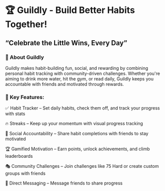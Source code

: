 # 🏆 Guildly - Build Better Habits Together!
## “Celebrate the Little Wins, Every Day”

### 📜 About Guildly

Guildly makes habit-building fun, social, and rewarding by combining personal habit tracking with community-driven challenges. Whether you're aiming to drink more water, hit the gym, or read daily, Guildly keeps you accountable with friends and motivated through rewards.

### 🎯 Key Features:

✅ Habit Tracker – Set daily habits, check them off, and track your progress with stats

🔥 Streaks – Keep up your momentum with visual progress tracking

💪 Social Accountability – Share habit completions with friends to stay motivated

🏆 Gamified Motivation – Earn points, unlock achievements, and climb leaderboards

🎭 Community Challenges – Join challenges like 75 Hard or create custom groups with friends

💬 Direct Messaging – Message friends to share progress
